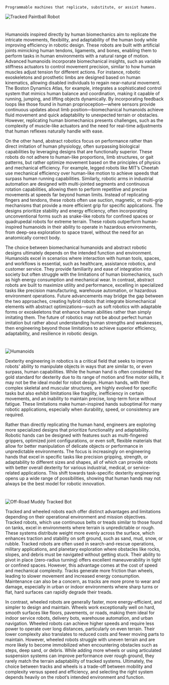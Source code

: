 `Programmable machines that replicate, substitute, or assist humans.`

![Tracked Paintball Robot](https://github.com/user-attachments/assets/9db294d2-8577-4f09-8eb1-1de78feca5fa)

#

Humanoids inspired directly by human biomechanics aim to replicate the intricate movements, flexibility, and adaptability of the human body while improving efficiency in robotic design. These robots are built with artificial joints mimicking human tendons, ligaments, and bones, enabling them to perform tasks in human environments with a natural range of motion. Advanced humanoids incorporate biomechanical insights, such as variable stiffness actuators to control movement precision, similar to how human muscles adjust tension for different actions. For instance, robotic exoskeletons and prosthetic limbs are designed based on human kinematics, allowing disabled individuals to regain near-natural movement. The Boston Dynamics Atlas, for example, integrates a sophisticated control system that mimics human balance and coordination, making it capable of running, jumping, and lifting objects dynamically. By incorporating feedback loops like those found in human proprioception—where sensors provide continuous updates about limb position—biomechanical humanoids achieve fluid movement and quick adaptability to unexpected terrain or obstacles. However, replicating human biomechanics presents challenges, such as the complexity of muscle-like actuators and the need for real-time adjustments that human reflexes naturally handle with ease.

On the other hand, abstract robotics focus on performance rather than direct imitation of human physiology, often surpassing biological capabilities by leveraging designs that are functionally superior. These robots do not adhere to human-like proportions, limb structures, or gait patterns, but rather optimize movement based on the principles of physics and mechanical efficiency. For example, legged robots like MIT’s Cheetah use mechanical efficiency over human-like motion to achieve speeds that surpass human running capabilities. Similarly, robotic arms in industrial automation are designed with multi-jointed segments and continuous rotation capabilities, allowing them to perform repetitive and precise movements at speeds far beyond human limits. Instead of replicating fingers and tendons, these robots often use suction, magnetic, or multi-grip mechanisms that provide a more efficient grip for specific applications. The designs prioritize stability and energy efficiency, often incorporating unconventional forms such as snake-like robots for confined spaces or quadrupedal robots for extreme terrain. These robots outperform human-inspired humanoids in their ability to operate in hazardous environments, from deep-sea exploration to space travel, without the need for an anatomically correct body.

The choice between biomechanical humanoids and abstract robotic designs ultimately depends on the intended function and environment. Humanoids excel in scenarios where interaction with human tools, spaces, and workflows is essential, such as healthcare, assistance robotics, and customer service. They provide familiarity and ease of integration into society but often struggle with the limitations of human biomechanics, such as high energy consumption and mechanical wear. In contrast, abstract robots are built to maximize utility and performance, excelling in specialized tasks like precision manufacturing, warehouse automation, or hazardous environment operations. Future advancements may bridge the gap between the two approaches, creating hybrid robots that integrate biomechanical elements with abstract optimizations—such as soft robotics with adaptable forms or exoskeletons that enhance human abilities rather than simply imitating them. The future of robotics may not be about perfect human imitation but rather about understanding human strengths and weaknesses, then engineering beyond those limitations to achieve superior efficiency, adaptability, and resilience in robotic design.

#
![Humanoids](https://github.com/user-attachments/assets/236e84dc-21f6-4231-adf4-714610860c1a)

Dexterity engineering in robotics is a critical field that seeks to improve robots' ability to manipulate objects in ways that are similar to, or even surpass, human capabilities. While the human hand is often considered the gold standard for dexterity due to its range of motion and fine motor skills, it may not be the ideal model for robot design. Human hands, with their complex skeletal and muscular structures, are highly evolved for specific tasks but also exhibit limitations like fragility, inefficiency in certain movements, and an inability to maintain precise, long-term force without fatigue. These limitations make human-inspired hands suboptimal for many robotic applications, especially when durability, speed, or consistency are required.

Rather than directly replicating the human hand, engineers are exploring more specialized designs that prioritize functionality and adaptability. Robotic hands can be designed with features such as multi-fingered grippers, optimized joint configurations, or even soft, flexible materials that allow for better manipulation of delicate objects or performance in unpredictable environments. The focus is increasingly on engineering hands that excel in specific tasks like precision gripping, strength, or adaptability to different sizes and shapes, all of which can provide robots with better overall dexterity for various industrial, medical, or service-related applications. This shift towards task-specific dexterity engineering opens up a wide range of possibilities, showing that human hands may not always be the best model for robotic innovation.

#

![Off-Road Muddy Tracked Bot](https://github.com/user-attachments/assets/43184404-2865-4175-86e1-29e591e84c06)

Tracked and wheeled robots each offer distinct advantages and limitations depending on their operational environment and mission objectives. Tracked robots, which use continuous belts or treads similar to those found on tanks, excel in environments where terrain is unpredictable or rough. These systems distribute weight more evenly across the surface, which enhances traction and stability on soft ground, such as sand, mud, snow, or rubble. Tracked robots are often used in search-and-rescue operations, military applications, and planetary exploration where obstacles like rocks, slopes, and debris must be navigated without getting stuck. Their ability to pivot in place (zero-radius turning) offers excellent maneuverability in tight or confined spaces. However, this advantage comes at the cost of speed and mechanical complexity. Tracks generate more friction than wheels, leading to slower movement and increased energy consumption. Maintenance can also be a concern, as tracks are more prone to wear and damage, especially in urban or indoor environments where sharp turns or flat, hard surfaces can rapidly degrade their treads.

In contrast, wheeled robots are generally faster, more energy-efficient, and simpler to design and maintain. Wheels work exceptionally well on hard, smooth surfaces like floors, pavements, or roads, making them ideal for indoor service robots, delivery bots, warehouse automation, and urban navigation. Wheeled robots can achieve higher speeds and require less power to operate over long distances, particularly on even terrain. Their lower complexity also translates to reduced costs and fewer moving parts to maintain. However, wheeled robots struggle with uneven terrain and are more likely to become immobilized when encountering obstacles such as steps, deep sand, or debris. While adding more wheels or using articulated suspension systems can improve performance over rough ground, they rarely match the terrain adaptability of tracked systems. Ultimately, the choice between tracks and wheels is a trade-off between mobility and complexity versus speed and efficiency, and selecting the right system depends heavily on the robot’s intended environment and function.
